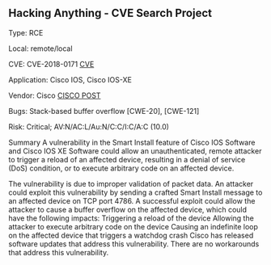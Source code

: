 ## Hacking Anything - CVE Search Project ##

Type: RCE

Local: remote/local

CVE:  CVE-2018-0171 [CVE](https://www.cvedetails.com/cve/CVE-2018-0171/)

Application: Cisco IOS, Cisco IOS-XE

Vendor: Cisco [CISCO POST](https://tools.cisco.com/security/center/content/CiscoSecurityAdvisory/cisco-sa-20180328-smi2)

Bugs: Stack-based buffer overflow [CWE-20], [CWE-121]

Risk: Critical; AV:N/AC:L/Au:N/C:C/I:C/A:C (10.0)


Summary
A vulnerability in the Smart Install feature of Cisco IOS Software and Cisco IOS XE Software could allow an unauthenticated, remote attacker to trigger a reload 
of an affected device, resulting in a denial of service (DoS) condition, or to execute arbitrary code on an affected device.

The vulnerability is due to improper validation of packet data. An attacker could exploit this vulnerability by sending a crafted Smart Install message to an 
affected device on TCP port 4786. A successful exploit could allow the attacker to cause a buffer overflow on the affected device, which could have the 
following impacts:
Triggering a reload of the device
Allowing the attacker to execute arbitrary code on the device
Causing an indefinite loop on the affected device that triggers a watchdog crash
Cisco has released software updates that address this vulnerability. There are no workarounds that address this vulnerability.




